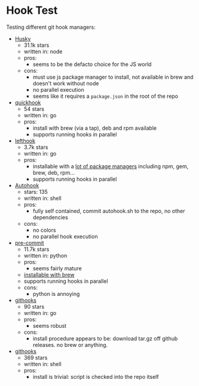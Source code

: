# Hook Test

Testing different git hook managers:

* [Husky](https://github.com/typicode/husky)
  * 31.1k stars
  * written in: node
  * pros:
    * seems to be the defacto choice for the JS world
  * cons:
    * must use js package manager to install, not available in brew and doesn't
      work without node
    * no parallel execution
    * seems like it requires a `package.json` in the root of the repo
* [quickhook](https://github.com/dirk/quickhook)
  * 54 stars
  * written in: go
  * pros:
    * install with brew (via a tap), deb and rpm available
    * supports running hooks in parallel
* [lefthook](https://github.com/evilmartians/lefthook)
  * 3.7k stars
  * written in: go
  * pros:
    * installable with a [lot of package managers](https://github.com/evilmartians/lefthook/blob/master/docs/install.md)
      including npm, gem, brew, deb, rpm...
    * supports running hooks in parallel
* [Autohook](https://github.com/Autohook/Autohook)
  * stars: 135
  * written in: shell
  * pros:
    * fully self contained, commit autohook.sh to the repo, no other dependencies
  * cons:
    * no colors
    * no parallel hook execution
* [pre-commit](https://github.com/pre-commit/pre-commit)
  * 11.7k stars
  * written in: python
  * pros:
    * seems fairly mature
  * [installable with brew](https://pre-commit.com/#install)
  * supports running hooks in parallel
  * cons:
    * python is annoying
* [githooks](https://github.com/gabyx/githooks)
  * 90 stars
  * written in: go
  * pros:
    * seems robust
  * cons:
    * install procedure appears to be: download tar.gz off github releases. no
      brew or anything.
* [githooks](https://github.com/rycus86/githooks)
  * 369 stars
  * written in: shell
  * pros:
    * install is trivial: script is checked into the repo itself
